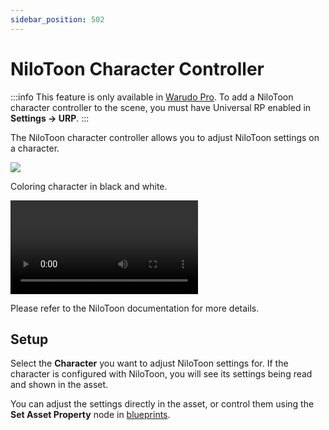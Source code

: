 ```yaml
---
sidebar_position: 502
---
```


# NiloToon Character Controller

:::info
This feature is only available in [Warudo Pro](../pro). To add a NiloToon character controller to the scene, you must have Universal RP enabled in **Settings → URP**.
:::

The NiloToon character controller allows you to adjust NiloToon settings on a character.

<div style={{display: 'flex', justifyContent: 'space-between', gap: '1rem'}}>
<div>
<img src="/doc-img/en-nilotoon-char-color.png" style={{'padding-bottom': '10px'}} />
<p class="img-desc">Coloring character in black and white.</p>
</div>
<div style={{width: '73%'}} className="video-box"><video controls loop src="/doc-img/en-nilotoon-char-dissolve.mp4" />
<p>Dissolving the tail.</p>
</div>
</div>

Please refer to the NiloToon documentation for more details.

## Setup

Select the **Character** you want to adjust NiloToon settings for. If the character is configured with NiloToon, you will see its settings being read and shown in the asset.

You can adjust the settings directly in the asset, or control them using the **Set Asset Property** node in [blueprints](../blueprints/overview).
